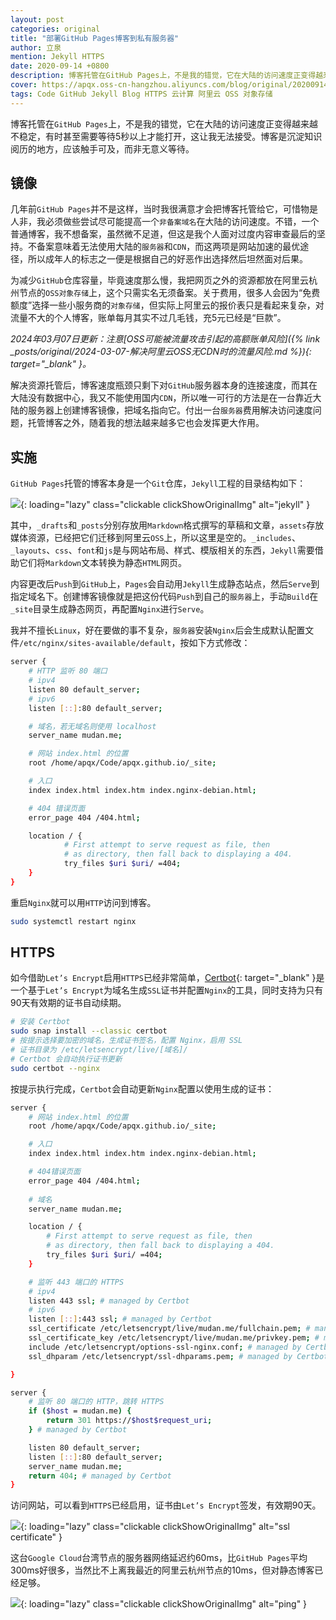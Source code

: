 ```yaml
---
layout: post
categories: original
title: "部署GitHub Pages博客到私有服务器"
author: 立泉
mention: Jekyll HTTPS
date: 2020-09-14 +0800
description: 博客托管在GitHub Pages上，不是我的错觉，它在大陆的访问速度正变得越来越不稳定，有时甚至需要等待5秒以上才能打开，这让我无法接受。博客是沉淀知识阅历的地方，应该触手可及，而非无意义等待。
cover: https://apqx.oss-cn-hangzhou.aliyuncs.com/blog/original/20200914/jekyll_project.png
tags: Code GitHub Jekyll Blog HTTPS 云计算 阿里云 OSS 对象存储
---
```


博客托管在`GitHub Pages`上，不是我的错觉，它在大陆的访问速度正变得越来越不稳定，有时甚至需要等待5秒以上才能打开，这让我无法接受。博客是沉淀知识阅历的地方，应该触手可及，而非无意义等待。

## 镜像

几年前`GitHub Pages`并不是这样，当时我很满意才会把博客托管给它，可惜物是人非，我必须做些尝试尽可能提高一个`非备案域名`在大陆的访问速度。不错，一个普通博客，我不想备案，虽然微不足道，但这是我个人面对过度内容审查最后的坚持。不备案意味着无法使用大陆的`服务器`和`CDN`，而这两项是网站加速的最优途径，所以成年人的标志之一便是根据自己的好恶作出选择然后坦然面对后果。

为减少`GitHub`仓库容量，毕竟速度那么慢，我把网页之外的资源都放在阿里云杭州节点的`OSS对象存储`上，这个只需实名无须备案。关于费用，很多人会因为“免费额度”选择一些小服务商的`对象存储`，但实际上阿里云的报价表只是看起来复杂，对流量不大的个人博客，账单每月其实不过几毛钱，充5元已经是“巨款”。

*2024年03月07日更新：注意[OSS可能被流量攻击引起的高额账单风险]({% link _posts/original/2024-03-07-解决阿里云OSS无CDN时的流量风险.md %}){: target="_blank" }。*

解决资源托管后，博客速度瓶颈只剩下对`GitHub`服务器本身的连接速度，而其在大陆没有数据中心，我又不能使用国内`CDN`，所以唯一可行的方法是在一台靠近大陆的服务器上创建博客镜像，把域名指向它。付出一台`服务器`费用解决访问速度问题，托管博客之外，随着我的想法越来越多它也会发挥更大作用。

## 实施

`GitHub Pages`托管的博客本身是一个`Git`仓库，`Jekyll`工程的目录结构如下：

![](https://apqx.oss-cn-hangzhou.aliyuncs.com/blog/original/20200914/jekyll_project.png){: loading="lazy" class="clickable clickShowOriginalImg" alt="jekyll" }

其中，`_drafts`和`_posts`分别存放用`Markdown`格式撰写的草稿和文章，`assets`存放媒体资源，已经把它们迁移到阿里云`OSS`上，所以这里是空的。`_includes`、`_layouts`、`css`、`font`和`js`是与网站布局、样式、模版相关的东西，`Jekyll`需要借助它们将`Markdown`文本转换为静态`HTML`网页。

内容更改后`Push`到`GitHub`上，`Pages`会自动用`Jekyll`生成静态站点，然后`Serve`到指定域名下。创建博客镜像就是把这份代码`Push`到自己的`服务器`上，手动`Build`在`_site`目录生成静态网页，再配置`Nginx`进行`Serve`。

我并不擅长`Linux`，好在要做的事不复杂，`服务器`安装`Nginx`后会生成默认配置文件`/etc/nginx/sites-available/default`，按如下方式修改：

```sh
server {
    # HTTP 监听 80 端口
    # ipv4
    listen 80 default_server;
    # ipv6
    listen [::]:80 default_server;

    # 域名，若无域名则使用 localhost
    server_name mudan.me;

    # 网站 index.html 的位置
    root /home/apqx/Code/apqx.github.io/_site;

    # 入口
    index index.html index.htm index.nginx-debian.html;

    # 404 错误页面
    error_page 404 /404.html;

    location / {
            # First attempt to serve request as file, then
            # as directory, then fall back to displaying a 404.
            try_files $uri $uri/ =404;
    }
}
```

重启`Nginx`就可以用`HTTP`访问到博客。

```sh
sudo systemctl restart nginx
```

## HTTPS

如今借助`Let’s Encrypt`启用`HTTPS`已经非常简单，[Certbot](https://certbot.eff.org/lets-encrypt/ubuntufocal-nginx){: target="_blank" }是一个基于`Let’s Encrypt`为域名生成`SSL`证书并配置`Nginx`的工具，同时支持为只有90天有效期的证书自动续期。

```sh
# 安装 Certbot
sudo snap install --classic certbot
# 按提示选择要加密的域名，生成证书签名，配置 Nginx，启用 SSL
# 证书目录为 /etc/letsencrypt/live/[域名]/
# Certbot 会自动执行证书更新
sudo certbot --nginx
```

按提示执行完成，`Certbot`会自动更新`Nginx`配置以使用生成的证书：

```sh
server {
	# 网站 index.html 的位置
	root /home/apqx/Code/apqx.github.io/_site;

	# 入口
	index index.html index.htm index.nginx-debian.html;

	# 404错误页面
   	error_page 404 /404.html;
    
    # 域名
	server_name mudan.me;

	location / {
		# First attempt to serve request as file, then
		# as directory, then fall back to displaying a 404.
		try_files $uri $uri/ =404;
	}

    # 监听 443 端口的 HTTPS
    # ipv4
    listen 443 ssl; # managed by Certbot
    # ipv6
	listen [::]:443 ssl; # managed by Certbot
    ssl_certificate /etc/letsencrypt/live/mudan.me/fullchain.pem; # managed by Certbot
    ssl_certificate_key /etc/letsencrypt/live/mudan.me/privkey.pem; # managed by Certbot
    include /etc/letsencrypt/options-ssl-nginx.conf; # managed by Certbot
    ssl_dhparam /etc/letsencrypt/ssl-dhparams.pem; # managed by Certbot

}

server {
	# 监听 80 端口的 HTTP，跳转 HTTPS
    if ($host = mudan.me) {
        return 301 https://$host$request_uri;
    } # managed by Certbot

    listen 80 default_server;
    listen [::]:80 default_server;
    server_name mudan.me;
    return 404; # managed by Certbot
}
```

访问网站，可以看到`HTTPS`已经启用，证书由`Let’s Encrypt`签发，有效期90天。

![](https://apqx.oss-cn-hangzhou.aliyuncs.com/blog/original/20200914/lets_encrypt.jpg){: loading="lazy" class="clickable clickShowOriginalImg" alt="ssl certificate" }

这台`Google Cloud`台湾节点的服务器网络延迟约60ms，比`GitHub Pages`平均300ms好很多，当然比不上离我最近的阿里云杭州节点的10ms，但对静态博客已经足够。

![](https://apqx.oss-cn-hangzhou.aliyuncs.com/blog/original/20200914/ping_apqxme.jpg){: loading="lazy" class="clickable clickShowOriginalImg" alt="ping" }